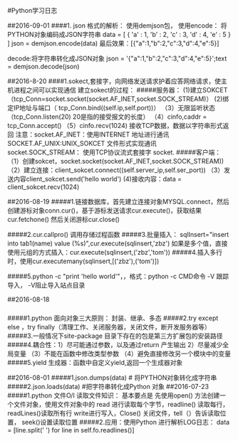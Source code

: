 #Python学习日志

##2016-09-01
####1. json 格式的解析： 使用demjson包，
使用encode： 将PYTHON对象编码成JSON字符串
 data = [ { 'a' : 1, 'b' : 2, 'c' : 3, 'd' : 4, 'e' : 5 } ]
 json = demjson.encode(data)
 最后效果：[{"a":1,"b":2,"c":3,"d":4,"e":5}]

 decode:将字符串转化成JSON对象
    json = '{"a":1,"b":2,"c":3,"d":4,"e":5}';text = demjson.decode(json)

##2016-8-20
####1.sokect,套接字，向网络发送请求护着应答网络请求，使主机进程之间可以实现通信
建立sokect的过程：
#####服务器：
    (1)建立SOKCET（tcp_Conn=socket.socket(socket.AF_INET,socket.SOCK_STREAM)）
    (2)绑定IP地址与端口（ tcp_Conn.bind((self.ip,self.port))）
    （3）无限监听状态（tcp_Conn.listen(20) 20是指的接受报文的长度）
    （4）cinfo,caddr = tcp_Conn.accept()
    （5）cinfo.recv(1024) 接收TCP数据，数据以字符串形式返回
   注意：socket.AF_INET：使用INTERNET 地址进行通讯 SOCKET.AF_UNIX:UNIX_SOKCET 文件形式实现通讯
   socket.SOCK_STREAM： 使用TCP协议流式套接字
   socket.
#####客户端：
     （1）创建sokcet，socket.socket(socket.AF_INET,socket.SOCK_STREAM))
     （2）建立连接：client_sokcet.connect((self.server_ip,self.ser_port))
     （3）发送内容client_sokcet.send('hello world')
      (4)接收内容：data = client_sokcet.recv(1024)


##2016-08-19
#####1.链接数据库，首先建立连接对象MYSQL.connect，然后创建游标对象conn.cur()，基于游标发送请求cur.execute()，获取结果cur.fetchone()
然后关闭游标cur.close()

#####2.cur.callpro() 调用存储过程函数
#####3.批量插入： sqlInsert="insert into tab1(name) value (%s)",cur.execute(sqlinsert,'zbz')
如果是多个值，直接使用元组的方式插入：cur.execute(sqlinsert,('zbz','tom'))
#####4.插入多行时，使用cur.executemany(sqlinsert,[('zbz'),('tom')])

#####5.python -c "print 'hello world'"，，格式：python -c CMD命令
-V 跟踪导入， -V阻止导入站点目录


##2016-08-18
#####
#####1.python 面向对象三大原则： 封装、继承、多态
#####2.try except  else ，try finally（清理工作、关闭服务器，关闭文件，断开发服务器等）
#####3.一般情况下site-package 目录下存在的包是第三方扩展包的安装路径
#####4.耦合性：1）尽可能通过参数，以及通过return 产生输出 2）尽量减少全局变量
（3）不能在函数中修改类型参数
（4）避免直接修改另一个模块中的变量
#####5.yield 生成器：函数中自定义yield,返回一个生成器对象

##2016-08-01
#####1.json.dumps(data)  # 将PYTHON对象转化成字符串
#####2.json.loads(data)   #把字符串转化成Python 对象
##2016-07-23
#####1.python 文件O/I 读取文件知识： 基本要点是 先使用open() 方法创建一个文件对象，使用文件对象中的
  read 进行读取每个字节，readline() 读取每行，readLines()读取所有行
  write进行写入，Close() 关闭文件，tell（）告诉读取位置， seek()设置读取位置
#####2.应用：使用Python 进行解析LOG日志：  data = [line.split(' ') for line in self.fo.readlines()]